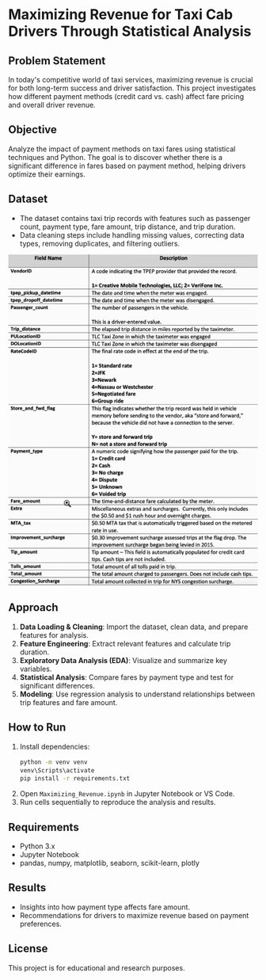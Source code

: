# Maximizing Revenue for Taxi Cab Drivers Through Statistical Analysis

## Problem Statement
In today's competitive world of taxi services, maximizing revenue is crucial for both long-term success and driver satisfaction. This project investigates how different payment methods (credit card vs. cash) affect fare pricing and overall driver revenue.

## Objective
Analyze the impact of payment methods on taxi fares using statistical techniques and Python. The goal is to discover whether there is a significant difference in fares based on payment method, helping drivers optimize their earnings.

## Dataset
- The dataset contains taxi trip records with features such as passenger count, payment type, fare amount, trip distance, and trip duration.
- Data cleaning steps include handling missing values, correcting data types, removing duplicates, and filtering outliers.

![Dataset Description](/image/image.png)


## Approach
1. **Data Loading & Cleaning**: Import the dataset, clean data, and prepare features for analysis.
2. **Feature Engineering**: Extract relevant features and calculate trip duration.
3. **Exploratory Data Analysis (EDA)**: Visualize and summarize key variables.
4. **Statistical Analysis**: Compare fares by payment type and test for significant differences.
5. **Modeling**: Use regression analysis to understand relationships between trip features and fare amount.

## How to Run
1. Install dependencies:
   ```bash
   python -m venv venv
   venv\Scripts\activate
   pip install -r requirements.txt
   ```
2. Open `Maximizing_Revenue.ipynb` in Jupyter Notebook or VS Code.
3. Run cells sequentially to reproduce the analysis and results.

## Requirements
- Python 3.x
- Jupyter Notebook
- pandas, numpy, matplotlib, seaborn, scikit-learn, plotly

## Results
- Insights into how payment type affects fare amount.
- Recommendations for drivers to maximize revenue based on payment preferences.

## License
This project is for educational and research purposes.
